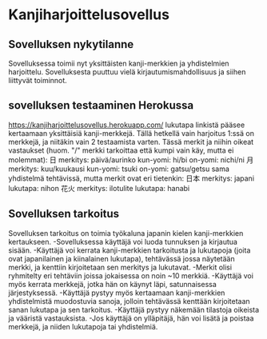 # Kanjiharjoittelusovellus

## Sovelluksen nykytilanne
Sovelluksessa toimii nyt yksittäisten kanji-merkkien ja yhdistelmien  harjoittelu.
Sovelluksesta puuttuu vielä kirjautumismahdollisuus ja siihen liittyvät toiminnot.

## sovelluksen testaaminen Herokussa
https://kanjiharjoittelusovellus.herokuapp.com/
lukutapa linkistä pääsee kertaamaan yksittäisiä kanji-merkkejä. Tällä hetkellä vain harjoitus 1:ssä on merkkejä, ja niitäkin vain 2 testaamista varten.
Tässä merkit ja niihin oikeat vastaukset (huom. "/" merkki tarkoittaa että kumpi vain käy, mutta ei molemmat):
日 merkitys: päivä/aurinko kun-yomi: hi/bi on-yomi: nichi/ni
月 merkitys: kuu/kuukausi kun-yomi: tsuki on-yomi: gatsu/getsu
sama yhdistelmä tehtävissä, mutta merkit ovat eri tietenkin:
日本 merkitys: japani lukutapa: nihon
花火 merkitys: ilotulite lukutapa: hanabi



## Sovelluksen tarkoitus

Sovelluksen tarkoitus on toimia työkaluna japanin kielen kanji-merkkien kertaukseen.
-Sovelluksessa käyttäjä voi luoda tunnuksen ja kirjautua sisään. 
-Käyttäjä voi kerrata kanji-merkkien tarkoitusta ja lukutapoja (joita ovat japanilainen ja kiinalainen lukutapa), tehtävässä jossa näytetään merkki, ja kenttiin kirjoitetaan sen merkitys ja lukutavat.
-Merkit olisi ryhmitelty eri tehtäviin joissa jokaisessa on noin ~10 merkkiä. 
-Käyttäjä voi myös kerrata merkkejä, jotka hän on käynyt läpi, satunnaisessa järjestyksessä. 
-Käyttäjä pystyy myös kertaamaan kanji-merkkien yhdistelmistä muodostuvia sanoja, jolloin tehtävässä kenttään kirjoitetaan sanan lukutapa ja sen tarkoitus. 
-Käyttäjä pystyy näkemään tilastoja oikeista ja vääristä vastauksista. 
-Jos käyttäjä on ylläpitäjä, hän voi lisätä ja poistaa merkkejä, ja niiden lukutapoja tai yhdistelmiä.
